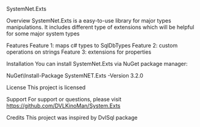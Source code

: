 SystemNet.Exts


Overview
SystemNet.Exts is a easy-to-use library for major types manipulations. It includes different type of extensions which will be helpful for some major system types

Features
Feature 1: maps c# types to SqlDbTypes
Feature 2: custom operations on strings
Feature 3: extensions for properties	

Installation
You can install SystemNet.Exts via NuGet package manager:

NuGet\Install-Package SystemNET.Exts -Version 3.2.0

License
This project is licensed

Support
For support or questions, please visit https://github.com/DVLKinoMan/System.Exts

Credits
This project was inspired by DvlSql package